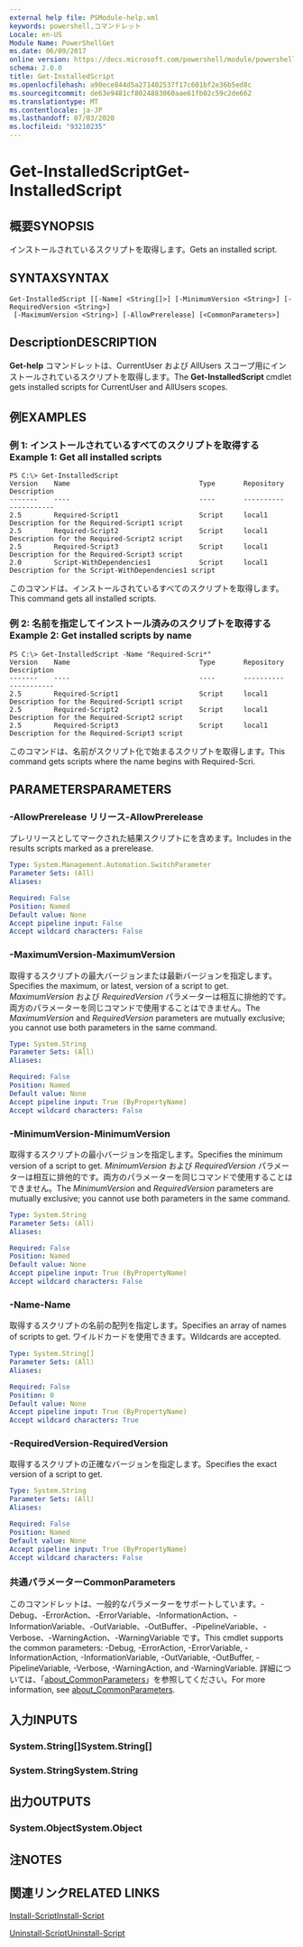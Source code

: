 ```yaml
---
external help file: PSModule-help.xml
keywords: powershell,コマンドレット
Locale: en-US
Module Name: PowerShellGet
ms.date: 06/09/2017
online version: https://docs.microsoft.com/powershell/module/powershellget/get-installedscript?view=powershell-7&WT.mc_id=ps-gethelp
schema: 2.0.0
title: Get-InstalledScript
ms.openlocfilehash: a90ece844d5a271402537f17c601bf2e36b5ed8c
ms.sourcegitcommit: de63e9481cf8024883060aae61fb02c59c2de662
ms.translationtype: MT
ms.contentlocale: ja-JP
ms.lasthandoff: 07/03/2020
ms.locfileid: "93210235"
---
```

# <span data-ttu-id="dc140-103">Get-InstalledScript</span><span class="sxs-lookup"><span data-stu-id="dc140-103">Get-InstalledScript</span></span>

## <span data-ttu-id="dc140-104">概要</span><span class="sxs-lookup"><span data-stu-id="dc140-104">SYNOPSIS</span></span>
<span data-ttu-id="dc140-105">インストールされているスクリプトを取得します。</span><span class="sxs-lookup"><span data-stu-id="dc140-105">Gets an installed script.</span></span>

## <span data-ttu-id="dc140-106">SYNTAX</span><span class="sxs-lookup"><span data-stu-id="dc140-106">SYNTAX</span></span>

```
Get-InstalledScript [[-Name] <String[]>] [-MinimumVersion <String>] [-RequiredVersion <String>]
 [-MaximumVersion <String>] [-AllowPrerelease] [<CommonParameters>]
```

## <span data-ttu-id="dc140-107">Description</span><span class="sxs-lookup"><span data-stu-id="dc140-107">DESCRIPTION</span></span>

<span data-ttu-id="dc140-108">**Get-help** コマンドレットは、CurrentUser および AllUsers スコープ用にインストールされているスクリプトを取得します。</span><span class="sxs-lookup"><span data-stu-id="dc140-108">The **Get-InstalledScript** cmdlet gets installed scripts for CurrentUser and AllUsers scopes.</span></span>

## <span data-ttu-id="dc140-109">例</span><span class="sxs-lookup"><span data-stu-id="dc140-109">EXAMPLES</span></span>

### <span data-ttu-id="dc140-110">例 1: インストールされているすべてのスクリプトを取得する</span><span class="sxs-lookup"><span data-stu-id="dc140-110">Example 1: Get all installed scripts</span></span>

```
PS C:\> Get-InstalledScript
Version    Name                                Type       Repository           Description
-------    ----                                ----       ----------           -----------
2.5        Required-Script1                    Script     local1               Description for the Required-Script1 script
2.5        Required-Script2                    Script     local1               Description for the Required-Script2 script
2.5        Required-Script3                    Script     local1               Description for the Required-Script3 script
2.0        Script-WithDependencies1            Script     local1               Description for the Script-WithDependencies1 script
```

<span data-ttu-id="dc140-111">このコマンドは、インストールされているすべてのスクリプトを取得します。</span><span class="sxs-lookup"><span data-stu-id="dc140-111">This command gets all installed scripts.</span></span>

### <span data-ttu-id="dc140-112">例 2: 名前を指定してインストール済みのスクリプトを取得する</span><span class="sxs-lookup"><span data-stu-id="dc140-112">Example 2: Get installed scripts by name</span></span>

```
PS C:\> Get-InstalledScript -Name "Required-Scri*"
Version    Name                                Type       Repository           Description
-------    ----                                ----       ----------           -----------
2.5        Required-Script1                    Script     local1               Description for the Required-Script1 script
2.5        Required-Script2                    Script     local1               Description for the Required-Script2 script
2.5        Required-Script3                    Script     local1               Description for the Required-Script3 script
```

<span data-ttu-id="dc140-113">このコマンドは、名前がスクリプト化で始まるスクリプトを取得します。</span><span class="sxs-lookup"><span data-stu-id="dc140-113">This command gets scripts where the name begins with Required-Scri.</span></span>

## <span data-ttu-id="dc140-114">PARAMETERS</span><span class="sxs-lookup"><span data-stu-id="dc140-114">PARAMETERS</span></span>

### <span data-ttu-id="dc140-115">-AllowPrerelease リリース</span><span class="sxs-lookup"><span data-stu-id="dc140-115">-AllowPrerelease</span></span>

<span data-ttu-id="dc140-116">プレリリースとしてマークされた結果スクリプトにを含めます。</span><span class="sxs-lookup"><span data-stu-id="dc140-116">Includes in the results scripts marked as a prerelease.</span></span>

```yaml
Type: System.Management.Automation.SwitchParameter
Parameter Sets: (All)
Aliases:

Required: False
Position: Named
Default value: None
Accept pipeline input: False
Accept wildcard characters: False
```

### <span data-ttu-id="dc140-117">-MaximumVersion</span><span class="sxs-lookup"><span data-stu-id="dc140-117">-MaximumVersion</span></span>

<span data-ttu-id="dc140-118">取得するスクリプトの最大バージョンまたは最新バージョンを指定します。</span><span class="sxs-lookup"><span data-stu-id="dc140-118">Specifies the maximum, or latest, version of a script to get.</span></span>
<span data-ttu-id="dc140-119">*MaximumVersion* および *RequiredVersion* パラメーターは相互に排他的です。両方のパラメーターを同じコマンドで使用することはできません。</span><span class="sxs-lookup"><span data-stu-id="dc140-119">The *MaximumVersion* and *RequiredVersion* parameters are mutually exclusive; you cannot use both parameters in the same command.</span></span>

```yaml
Type: System.String
Parameter Sets: (All)
Aliases:

Required: False
Position: Named
Default value: None
Accept pipeline input: True (ByPropertyName)
Accept wildcard characters: False
```

### <span data-ttu-id="dc140-120">-MinimumVersion</span><span class="sxs-lookup"><span data-stu-id="dc140-120">-MinimumVersion</span></span>

<span data-ttu-id="dc140-121">取得するスクリプトの最小バージョンを指定します。</span><span class="sxs-lookup"><span data-stu-id="dc140-121">Specifies the minimum version of a script to get.</span></span>
<span data-ttu-id="dc140-122">*MinimumVersion* および *RequiredVersion* パラメーターは相互に排他的です。両方のパラメーターを同じコマンドで使用することはできません。</span><span class="sxs-lookup"><span data-stu-id="dc140-122">The *MinimumVersion* and *RequiredVersion* parameters are mutually exclusive; you cannot use both parameters in the same command.</span></span>

```yaml
Type: System.String
Parameter Sets: (All)
Aliases:

Required: False
Position: Named
Default value: None
Accept pipeline input: True (ByPropertyName)
Accept wildcard characters: False
```

### <span data-ttu-id="dc140-123">-Name</span><span class="sxs-lookup"><span data-stu-id="dc140-123">-Name</span></span>

<span data-ttu-id="dc140-124">取得するスクリプトの名前の配列を指定します。</span><span class="sxs-lookup"><span data-stu-id="dc140-124">Specifies an array of names of scripts to get.</span></span>
<span data-ttu-id="dc140-125">ワイルドカードを使用できます。</span><span class="sxs-lookup"><span data-stu-id="dc140-125">Wildcards are accepted.</span></span>

```yaml
Type: System.String[]
Parameter Sets: (All)
Aliases:

Required: False
Position: 0
Default value: None
Accept pipeline input: True (ByPropertyName)
Accept wildcard characters: True
```

### <span data-ttu-id="dc140-126">-RequiredVersion</span><span class="sxs-lookup"><span data-stu-id="dc140-126">-RequiredVersion</span></span>

<span data-ttu-id="dc140-127">取得するスクリプトの正確なバージョンを指定します。</span><span class="sxs-lookup"><span data-stu-id="dc140-127">Specifies the exact version of a script to get.</span></span>

```yaml
Type: System.String
Parameter Sets: (All)
Aliases:

Required: False
Position: Named
Default value: None
Accept pipeline input: True (ByPropertyName)
Accept wildcard characters: False
```

### <span data-ttu-id="dc140-128">共通パラメーター</span><span class="sxs-lookup"><span data-stu-id="dc140-128">CommonParameters</span></span>

<span data-ttu-id="dc140-129">このコマンドレットは、一般的なパラメーターをサポートしています。-Debug、-ErrorAction、-ErrorVariable、-InformationAction、-InformationVariable、-OutVariable、-OutBuffer、-PipelineVariable、-Verbose、-WarningAction、-WarningVariable です。</span><span class="sxs-lookup"><span data-stu-id="dc140-129">This cmdlet supports the common parameters: -Debug, -ErrorAction, -ErrorVariable, -InformationAction, -InformationVariable, -OutVariable, -OutBuffer, -PipelineVariable, -Verbose, -WarningAction, and -WarningVariable.</span></span> <span data-ttu-id="dc140-130">詳細については、「[about_CommonParameters](https://go.microsoft.com/fwlink/?LinkID=113216)」を参照してください。</span><span class="sxs-lookup"><span data-stu-id="dc140-130">For more information, see [about_CommonParameters](https://go.microsoft.com/fwlink/?LinkID=113216).</span></span>

## <span data-ttu-id="dc140-131">入力</span><span class="sxs-lookup"><span data-stu-id="dc140-131">INPUTS</span></span>

### <span data-ttu-id="dc140-132">System.String[]</span><span class="sxs-lookup"><span data-stu-id="dc140-132">System.String[]</span></span>

### <span data-ttu-id="dc140-133">System.String</span><span class="sxs-lookup"><span data-stu-id="dc140-133">System.String</span></span>

## <span data-ttu-id="dc140-134">出力</span><span class="sxs-lookup"><span data-stu-id="dc140-134">OUTPUTS</span></span>

### <span data-ttu-id="dc140-135">System.Object</span><span class="sxs-lookup"><span data-stu-id="dc140-135">System.Object</span></span>

## <span data-ttu-id="dc140-136">注</span><span class="sxs-lookup"><span data-stu-id="dc140-136">NOTES</span></span>

## <span data-ttu-id="dc140-137">関連リンク</span><span class="sxs-lookup"><span data-stu-id="dc140-137">RELATED LINKS</span></span>

[<span data-ttu-id="dc140-138">Install-Script</span><span class="sxs-lookup"><span data-stu-id="dc140-138">Install-Script</span></span>](Install-Script.md)

[<span data-ttu-id="dc140-139">Uninstall-Script</span><span class="sxs-lookup"><span data-stu-id="dc140-139">Uninstall-Script</span></span>](Uninstall-Script.md)
